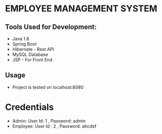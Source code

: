 # EMPLOYEE MANAGEMENT SYSTEM

## Tools Used for Development:
* Java 1.8
* Spring Boot
* Hibernate - Rest API
* MySQL Database
* JSP - For Front End


## Usage 
* Project is tested on localhost:8080

# Credentials
* Admin: User Id: 1 , Password: admin
* Employee: User Id : 2 , Password: abcdef
	
